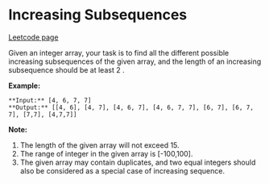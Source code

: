 # Increasing Subsequences
[Leetcode page](https://leetcode.com/problems/increasing-subsequences/description)

Given an integer array, your task is to find all the different possible
increasing subsequences of the given array, and the length of an increasing
subsequence should be at least 2 .

**Example:**  

    
    
    **Input:** [4, 6, 7, 7]
    **Output:** [[4, 6], [4, 7], [4, 6, 7], [4, 6, 7, 7], [6, 7], [6, 7, 7], [7,7], [4,7,7]]
    

**Note:**  

  1. The length of the given array will not exceed 15.
  2. The range of integer in the given array is [-100,100].
  3. The given array may contain duplicates, and two equal integers should also be considered as a special case of increasing sequence.


